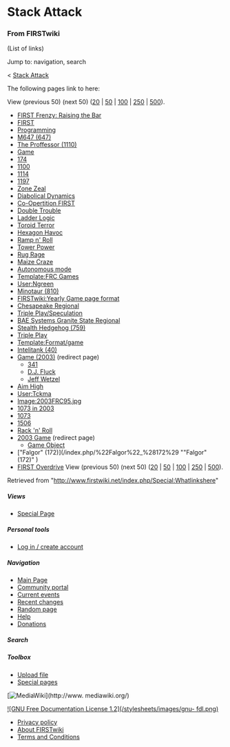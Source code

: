 # Stack Attack

### From FIRSTwiki

(List of links)

Jump to: navigation, search

&lt; [Stack Attack](/index.php?title=Stack_Attack&redirect=no "Stack Attack" )  

The following pages link to here:

View (previous 50) (next 50)
([20](/index.php?title=Special:Whatlinkshere/Stack_Attack&limit=20&from=0
"Special:Whatlinkshere/Stack Attack" ) |
[50](/index.php?title=Special:Whatlinkshere/Stack_Attack&limit=50&from=0
"Special:Whatlinkshere/Stack Attack" ) |
[100](/index.php?title=Special:Whatlinkshere/Stack_Attack&limit=100&from=0
"Special:Whatlinkshere/Stack Attack" ) |
[250](/index.php?title=Special:Whatlinkshere/Stack_Attack&limit=250&from=0
"Special:Whatlinkshere/Stack Attack" ) |
[500](/index.php?title=Special:Whatlinkshere/Stack_Attack&limit=500&from=0
"Special:Whatlinkshere/Stack Attack" )).

  * [FIRST Frenzy: Raising the Bar](/index.php/FIRST_Frenzy:_Raising_the_Bar "FIRST Frenzy: Raising the Bar" )
  * [FIRST](/index.php/FIRST "FIRST" )
  * [Programming](/index.php/Programming "Programming" )
  * [M647 (647)](/index.php/M647_%28647%29 "M647 \(647\)" )
  * [The Proffessor (1110)](/index.php/The_Proffessor_%281110%29 "The Proffessor \(1110\)" )
  * [Game](/index.php/Game "Game" )
  * [174](/index.php/174 "174" )
  * [1100](/index.php/1100 "1100" )
  * [1114](/index.php/1114 "1114" )
  * [1197](/index.php/1197 "1197" )
  * [Zone Zeal](/index.php/Zone_Zeal "Zone Zeal" )
  * [Diabolical Dynamics](/index.php/Diabolical_Dynamics "Diabolical Dynamics" )
  * [Co-Opertition FIRST](/index.php/Co-Opertition_FIRST "Co-Opertition FIRST" )
  * [Double Trouble](/index.php/Double_Trouble "Double Trouble" )
  * [Ladder Logic](/index.php/Ladder_Logic "Ladder Logic" )
  * [Toroid Terror](/index.php/Toroid_Terror "Toroid Terror" )
  * [Hexagon Havoc](/index.php/Hexagon_Havoc "Hexagon Havoc" )
  * [Ramp n' Roll](/index.php/Ramp_n%27_Roll "Ramp n' Roll" )
  * [Tower Power](/index.php/Tower_Power "Tower Power" )
  * [Rug Rage](/index.php/Rug_Rage "Rug Rage" )
  * [Maize Craze](/index.php/Maize_Craze "Maize Craze" )
  * [Autonomous mode](/index.php/Autonomous_mode "Autonomous mode" )
  * [Template:FRC Games](/index.php/Template:FRC_Games "Template:FRC Games" )
  * [User:Ngreen](/index.php/User:Ngreen "User:Ngreen" )
  * [Minotaur (810)](/index.php/Minotaur_%28810%29 "Minotaur \(810\)" )
  * [FIRSTwiki:Yearly Game page format](/index.php/FIRSTwiki:Yearly_Game_page_format "FIRSTwiki:Yearly Game page format" )
  * [Chesapeake Regional](/index.php/Chesapeake_Regional "Chesapeake Regional" )
  * [Triple Play/Speculation](/index.php/Triple_Play/Speculation "Triple Play/Speculation" )
  * [BAE Systems Granite State Regional](/index.php/BAE_Systems_Granite_State_Regional "BAE Systems Granite State Regional" )
  * [Stealth Hedgehog (759)](/index.php/Stealth_Hedgehog_%28759%29 "Stealth Hedgehog \(759\)" )
  * [Triple Play](/index.php/Triple_Play "Triple Play" )
  * [Template:Format/game](/index.php/Template:Format/game "Template:Format/game" )
  * [Intelitank (40)](/index.php/Intelitank_%2840%29 "Intelitank \(40\)" )
  * [Game (2003)](/index.php?title=Game_%282003%29&redirect=no "Game \(2003\)" ) (redirect page) 
    * [341](/index.php/341 "341" )
    * [D.J. Fluck](/index.php/D.J._Fluck "D.J. Fluck" )
    * [Jeff Wetzel](/index.php/Jeff_Wetzel "Jeff Wetzel" )
  * [Aim High](/index.php/Aim_High "Aim High" )
  * [User:Tckma](/index.php/User:Tckma "User:Tckma" )
  * [Image:2003FRC95.jpg](/index.php/Image:2003FRC95.jpg "Image:2003FRC95.jpg" )
  * [1073 in 2003](/index.php/1073_in_2003 "1073 in 2003" )
  * [1073](/index.php/1073 "1073" )
  * [1506](/index.php/1506 "1506" )
  * [Rack 'n' Roll](/index.php/Rack_%27n%27_Roll "Rack 'n' Roll" )
  * [2003 Game](/index.php?title=2003_Game&redirect=no "2003 Game" ) (redirect page) 
    * [Game Object](/index.php/Game_Object "Game Object" )
  * ["Falgor" (172)](/index.php/%22Falgor%22_%28172%29 ""Falgor" \(172\)" )
  * [FIRST Overdrive](/index.php/FIRST_Overdrive "FIRST Overdrive" )
View (previous 50) (next 50)
([20](/index.php?title=Special:Whatlinkshere/Stack_Attack&limit=20&from=0
"Special:Whatlinkshere/Stack Attack" ) |
[50](/index.php?title=Special:Whatlinkshere/Stack_Attack&limit=50&from=0
"Special:Whatlinkshere/Stack Attack" ) |
[100](/index.php?title=Special:Whatlinkshere/Stack_Attack&limit=100&from=0
"Special:Whatlinkshere/Stack Attack" ) |
[250](/index.php?title=Special:Whatlinkshere/Stack_Attack&limit=250&from=0
"Special:Whatlinkshere/Stack Attack" ) |
[500](/index.php?title=Special:Whatlinkshere/Stack_Attack&limit=500&from=0
"Special:Whatlinkshere/Stack Attack" )).

Retrieved from "<http://www.firstwiki.net/index.php/Special:Whatlinkshere>"

##### Views

  * [Special Page](/index.php/Special:Whatlinkshere/Stack_Attack)

##### Personal tools

  * [Log in / create account](/index.php?title=Special:Userlogin&returnto=Special:Whatlinkshere)

[](/index.php/Main_Page "Main Page" )

##### Navigation

  * [Main Page](/index.php/Main_Page)
  * [Community portal](/index.php/FIRSTwiki:Community_portal)
  * [Current events](/index.php/Current_events)
  * [Recent changes](/index.php/Special:Recentchanges)
  * [Random page](/index.php/Special:Random)
  * [Help](/index.php/Help:Contents)
  * [Donations](/index.php/FIRSTwiki:Site_support)

##### Search



##### Toolbox

  * [Upload file](/index.php/Special:Upload)
  * [Special pages](/index.php/Special:Specialpages)

[![MediaWiki](/skins/common/images/poweredby_mediawiki_88x31.png)](http://www.
mediawiki.org/)

[![GNU Free Documentation License 1.2](/stylesheets/images/gnu-
fdl.png)](http://www.gnu.org/copyleft/fdl.html)

  * [Privacy policy](/index.php/FIRSTwiki:Privacy_policy "FIRSTwiki:Privacy policy" )
  * [About FIRSTwiki](/index.php/FIRSTwiki:About "FIRSTwiki:About" )
  * [Terms and Conditions](/index.php/FIRSTwiki:Terms_and_conditions "FIRSTwiki:Terms and conditions" )

